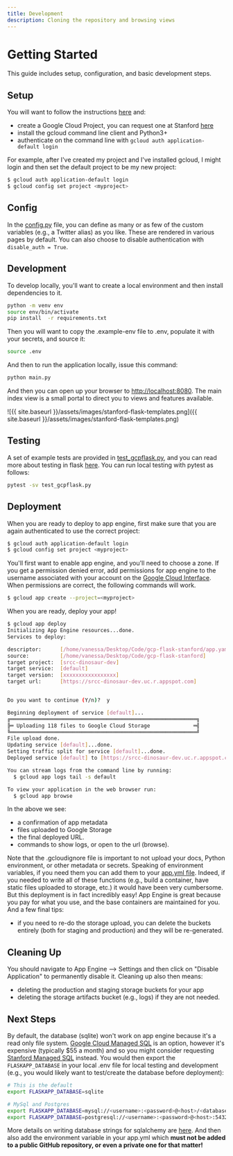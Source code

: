 ```yaml
---
title: Development
description: Cloning the repository and browsing views
---
```


# Getting Started

This guide includes setup, configuration, and basic development steps.

## Setup

You will want to follow the instructions [here](https://cloud.google.com/appengine/docs/standard/python3/building-app/writing-web-service)
and:

 - create a Google Cloud Project, you can request one at Stanford [here](https://stanford.service-now.com/it_services?id=sc_cat_item&sys_id=fa9f80bddbf05b401df130cf9d96198b)
 - install the gcloud command line client and Python3+
 - authenticate on the command line with `gcloud auth application-default login`

For example, after I've created my project and I've installed gcloud, I might login and
then set the default project to be my new project:

```bash
$ gcloud auth application-default login
$ gcloud config set project <myproject>
```

## Config

In the [config.py](config.py) file, you can define as many or
as few of the custom variables (e.g., a Twitter alias) as you like. These are
rendered in various pages by default. You can also choose to disable authentication
with `disable_auth = True`.

## Development

To develop locally, you'll want to create a local environment and then install
dependencies to it.

```bash
python -m venv env
source env/bin/activate
pip install  -r requirements.txt
```

Then you will want to copy the .example-env file to .env, populate it with your secrets,
and source it:

```bash
source .env
```

And then to run the application locally, issue this command:

```bash
python main.py
```

And then you can open up your browser to [http://localhost:8080](http://localhost:8080).
The main index view is a small portal to direct you to views and features available.

![{{ site.baseurl }}/assets/images/stanford-flask-templates.png]({{ site.baseurl }}/assets/images/stanford-flask-templates.png)

## Testing

A set of example tests are provided in [test_gcpflask.py](https://github.com/stanford-rc/gcp-flask-stanford/blob/master/test_gcpflask.py), and you can read more about testing in flask [here](https://flask.palletsprojects.com/en/1.1.x/testing/). You can run local testing with pytest as follows:

```bash
pytest -sv test_gcpflask.py
```

## Deployment

When you are ready to deploy to app engine, first make sure that you are again
authenticated to use the correct project:

```bash
$ gcloud auth application-default login
$ gcloud config set project <myproject>
```

You'll first want to enable app engine, and you'll need to choose a zone. If you get a permission
denied error, add permissions for app engine to the username associated with your account on the [Google Cloud Interface](https://console.cloud.google.com/iam-admin/iam). When permissions are correct, the following commands will work.

```bash
$ gcloud app create --project=<myproject>
```

When you are ready, deploy your app!

```bash
$ gcloud app deploy
Initializing App Engine resources...done.                                                                                                
Services to deploy:

descriptor:      [/home/vanessa/Desktop/Code/gcp-flask-stanford/app.yaml]
source:          [/home/vanessa/Desktop/Code/gcp-flask-stanford]
target project:  [srcc-dinosaur-dev]
target service:  [default]
target version:  [xxxxxxxxxxxxxxxxx]
target url:      [https://srcc-dinosaur-dev.uc.r.appspot.com]


Do you want to continue (Y/n)?  y

Beginning deployment of service [default]...
╔════════════════════════════════════════════════════════════╗
╠═ Uploading 118 files to Google Cloud Storage              ═╣
╚════════════════════════════════════════════════════════════╝
File upload done.
Updating service [default]...done.                                                                                                       
Setting traffic split for service [default]...done.                                                                                      
Deployed service [default] to [https://srcc-dinosaur-dev.uc.r.appspot.com]

You can stream logs from the command line by running:
  $ gcloud app logs tail -s default

To view your application in the web browser run:
  $ gcloud app browse
```

In the above we see:

 - a confirmation of app metadata
 - files uploaded to Google Storage
 - the final deployed URL.
 - commands to show logs, or open to the url (browse).

Note that the .gcloudignore file is important to not upload your docs, Python environment,
or other metadata or secrets. Speaking of environment variables, if you need them you can
add them to your [app.yml file](https://cloud.google.com/appengine/docs/standard/python/config/appref). 
Indeed, if you needed to write all of these functions (e.g., build a container, have static
files uploaded to storage, etc.) it would have been very cumbersome. But this deployment
is in fact incredibly easy! App Engine is great because you pay for what you use, and
the base containers are maintained for you. And a few final tips:

 - if you need to re-do the storage upload, you can delete the buckets entirely (both for staging and production) and they will be re-generated.

## Cleaning Up

You should navigate to App Engine --> Settings and then click on "Disable Application" to permanently disable it.
Cleaning up also then means:

 - deleting the production and staging storage buckets for your app
 - deleting the storage artifacts bucket (e.g., logs) if they are not needed.


## Next Steps

By default, the database (sqlite) won't work on app engine because it's a read only file
system. [Google Cloud Managed SQL](https://cloud.google.com/sql) is an option, however it's expensive (typically $55 a month)
and so you might consider requesting [Stanford Managed SQL](https://uit.stanford.edu/service/sql)
instead. You would then export the `FLASKAPP_DATABASE` in your local .env file for local testing and
development (e.g., you would likely want to test/create the database before deployment):

```bash
# This is the default
export FLASKAPP_DATABASE=sqlite

# MySql and Postgres
export FLASKAPP_DATABASE=mysql://<username>:<password>@<host>/<database-name>
export FLASKAPP_DATABASE=postgresql://<username>:<password>@<host>:5432/<database-name>
```

More details on writing database strings for sqlalchemy are [here](https://docs.sqlalchemy.org/en/13/core/engines.html). 
And then also add the environment variable in your app.yml which **must not be added to a public
GitHub repository, or even a private one for that matter!**

